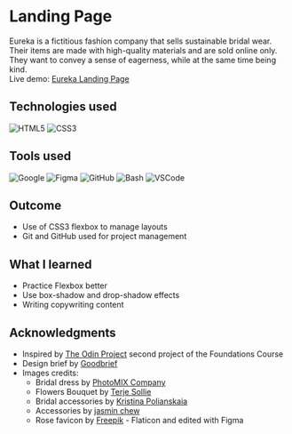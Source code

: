 # Landing Page

Eureka is a fictitious fashion company that sells sustainable bridal wear. Their items are made with high-quality materials and are sold online only. They want to convey a sense of eagerness, while at the same time being kind.
<br>
Live demo: [Eureka Landing Page](https://krssclaire.github.io/odin-landing-page/)


## Technologies used

![HTML5](https://img.shields.io/badge/html5-%23E34F26.svg?style=for-the-badge&logo=html5&logoColor=white) 
![CSS3](https://img.shields.io/badge/css3-%231572B6.svg?style=for-the-badge&logo=css3&logoColor=white)      


## Tools used

![Google](https://img.shields.io/badge/google-4285F4?style=for-the-badge&logo=google&logoColor=white)
![Figma](https://img.shields.io/badge/Figma-F24E1E?style=for-the-badge&logo=figma&logoColor=white)
![GitHub](https://img.shields.io/badge/GitHub-100000?style=for-the-badge&logo=github&logoColor=white)
![Bash](https://img.shields.io/badge/Bash-%23121011.svg?style=for-the-badge&logo=gnu-bash&logoColor=white)
![VSCode](https://img.shields.io/badge/VSCode-0078d7.svg?style=for-the-badge&logo=visual-studio-code&logoColor=white)


## Outcome

* Use of CSS3 flexbox to manage layouts
* Git and GitHub used for project management


## What I learned

* Practice Flexbox better
* Use box-shadow and drop-shadow effects
* Writing copywriting content


## Acknowledgments

* Inspired by [The Odin Project](https://www.theodinproject.com/) second project of the Foundations Course
* Design brief by [Goodbrief](https://goodbrief.io/)
* Images credits:
    * Bridal dress by [PhotoMIX Company](https://www.pexels.com/photo/white-floral-sleeveless-wedding-gown-291759/)
    * Flowers Bouquet by [Terje Sollie](https://www.pexels.com/photo/close-up-of-pink-rose-bouquet-313697/)
    * Bridal accessories by [Kristina Polianskaia](https://www.pexels.com/photo/crop-bride-with-makeup-tools-before-wedding-ceremony-4241704/)
    * Accessories by [jasmin chew](https://www.pexels.com/photo/crop-stylish-woman-in-wedding-dress-5411883/)
    * Rose favicon by [Freepik](https://www.flaticon.com/free-icons/flower) - Flaticon and edited with Figma